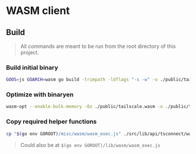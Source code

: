 # WASM client

## Build

> All commands are meant to be run from the root directory of this project.

### Build initial binary

```sh
GOOS=js GOARCH=wasm go build -trimpath -ldflags "-s -w" -o ./public/tailscale.wasm ./wasm/wasm.go
```

### Optimize with binaryen

```sh
wasm-opt --enable-bulk-memory -Oz ./public/tailscale.wasm -o ./public/tailscale.wasm
```

### Copy required helper functions

```sh
cp "$(go env GOROOT)/misc/wasm/wasm_exec.js" ./src/lib/api/tsconnect/wasm_exec.js
```

> Could also be at `$(go env GOROOT)/lib/wasm/wasm_exec.js`
